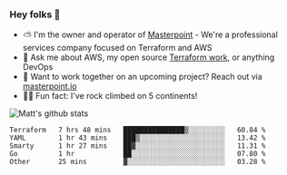

### Hey folks 👋

- ⛅️ I'm the owner and operator of [Masterpoint](https://masterpoint.io) - We're a professional services company focused on Terraform and AWS
- 💬 Ask me about AWS, my open source [Terraform work](https://github.com/masterpointio?q=terraform&type=&language=hcl), or anything DevOps
- 🔨 Want to work together on an upcoming project? Reach out via [masterpoint.io](https://masterpoint.io)
- 🧗‍♂️ Fun fact: I've rock climbed on 5 continents! 


![Matt's github stats](https://github-readme-stats.vercel.app/api?username=Gowiem&count_private=true&theme=cobalt&show_icons=true)

<!--START_SECTION:waka-->
```text
Terraform   7 hrs 48 mins   ███████████████▒░░░░░░░░░   60.84 % 
YAML        1 hr 43 mins    ███▒░░░░░░░░░░░░░░░░░░░░░   13.42 % 
Smarty      1 hr 27 mins    ██▓░░░░░░░░░░░░░░░░░░░░░░   11.31 % 
Go          1 hr            ██░░░░░░░░░░░░░░░░░░░░░░░   07.80 % 
Other       25 mins         ▓░░░░░░░░░░░░░░░░░░░░░░░░   03.28 % 
```
<!--END_SECTION:waka-->
